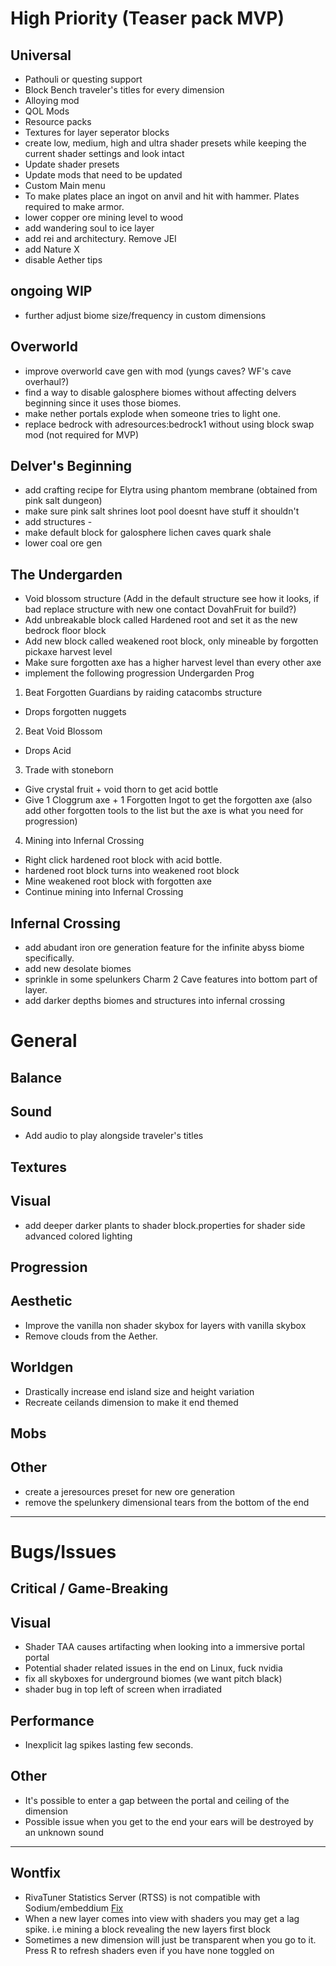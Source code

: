 # High Priority (Teaser pack MVP)

## Universal
+ Pathouli or questing support
+ Block Bench traveler's titles for every dimension
+ Alloying mod
+ QOL Mods
+ Resource packs
+ Textures for layer seperator blocks
+ create low, medium, high and ultra shader presets while keeping the current shader settings and look intact
+ Update shader presets
+ Update mods that need to be updated
+ Custom Main menu
+ To make plates place an ingot on anvil and hit with hammer. Plates required to make armor.
+ lower copper ore mining level to wood
+ add wandering soul to ice layer
+ add rei and architectury. Remove JEI
+ add Nature X
+ disable Aether tips

## ongoing WIP
+ further adjust biome size/frequency in custom dimensions

## Overworld
+ improve overworld cave gen with mod (yungs caves? WF's cave overhaul?)
+ find a way to disable galosphere biomes without affecting delvers beginning since it uses those biomes.
+ make nether portals explode when someone tries to light one.
+ replace bedrock with adresources:bedrock1 without using block swap mod (not required for MVP)

## Delver's Beginning
+ add crafting recipe for Elytra using phantom membrane (obtained from pink salt dungeon)
+ make sure pink salt shrines loot pool doesnt have stuff it shouldn't
+ add structures - 
+ make default block for galosphere lichen caves quark shale
+ lower coal ore gen

## The Undergarden
+ Void blossom structure (Add in the default structure see how it looks, if bad replace structure with new one contact DovahFruit for build?)
+ Add unbreakable block called Hardened root and set it as the new bedrock floor block
+ Add new block called weakened root block, only mineable by forgotten pickaxe harvest level
+ Make sure forgotten axe has a higher harvest level than every other axe
+ implement the following progression
Undergarden Prog

1. Beat Forgotten Guardians by raiding catacombs structure
- Drops forgotten nuggets

2. Beat Void Blossom
- Drops Acid

3. Trade with stoneborn
- Give crystal fruit + void thorn to get acid bottle
- Give 1 Cloggrum axe + 1 Forgotten Ingot to get the forgotten axe (also add other forgotten tools to the list but the axe is what you need for progression)

4. Mining into Infernal Crossing 
 - Right click hardened root block with acid bottle. 
 - hardened root block turns into weakened root block
- Mine weakened root block with forgotten axe
- Continue mining into Infernal Crossing

## Infernal Crossing
+ add abudant iron ore generation feature for the infinite abyss biome specifically.
+ add new desolate biomes
+ sprinkle in some spelunkers Charm 2 Cave features into bottom part of layer.
+ add darker depths biomes and structures into infernal crossing

# General

## Balance

## Sound
- Add audio to play alongside traveler's titles

## Textures

## Visual
- add deeper darker plants to shader block.properties for shader side advanced colored lighting

## Progression

## Aesthetic
- Improve the vanilla non shader skybox for layers with vanilla skybox
- Remove clouds from the Aether.

## Worldgen
- Drastically increase end island size and height variation
- Recreate ceilands dimension to make it end themed

## Mobs

## Other
- create a jeresources preset for new ore generation
- remove the spelunkery dimensional tears from the bottom of the end

-----
# Bugs/Issues

## Critical / Game-Breaking

## Visual
- Shader TAA causes artifacting when looking into a immersive portal portal  
- Potential shader related issues in the end on Linux, fuck nvidia
- fix all skyboxes for underground biomes (we want pitch black)
- shader bug in top left of screen when irradiated

## Performance
- Inexplicit lag spikes lasting few seconds.

## Other
- It's possible to enter a gap between the portal and ceiling of the dimension
- Possible issue when you get to the end your ears will be destroyed by an unknown sound

-----
## Wontfix
- RivaTuner Statistics Server (RTSS) is not compatible with Sodium/embeddium [Fix](https://github.com/CaffeineMC/sodium-fabric/wiki/Known-Issues#rtss-incompatible)  
- When a new layer comes into view with shaders you may get a lag spike. i.e mining a block revealing the new layers first block
- Sometimes a new dimension will just be transparent when you go to it. Press R to refresh shaders even if you have none toggled on
